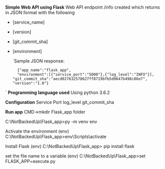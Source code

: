 **Simple Web API using Flask**
Web API endpoint /info created which returns in JSON format with the following

- [service_name] 
- [version] 
- [git_commit_sha] 
- [environment]

    `Sample JSON response: 


    	{"app_name":"flask_app", 
        "environment":[{"service_port":"5000"},{"log_level":"INFO"}], "git_commit_sha":"aecd027632578627ff8719bfb5d0647b498c86e7", "version":"1.0"}
`
**Programming language used**
Using python 3.6.2

**Configuration**
Service Port log_level git_commit_sha

**Run app**
CMD->mkdir Flask_app folder

C:\NotBackedUp\Flask_app>py -m venv env

Activate the environment (env) C:\NotBackedUp\Flask_app>env\Scripts\activate

Install Flask (env) C:\NotBackedUp\Flask_app> pip install flask

set the file name to a variable (env) C:\NotBackedUp\Flask_app>set FLASK_APP=execute.py
